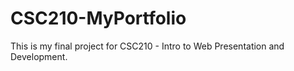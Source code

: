 # CSC210-MyPortfolio
This is my final project for CSC210 - Intro to Web Presentation and Development.
